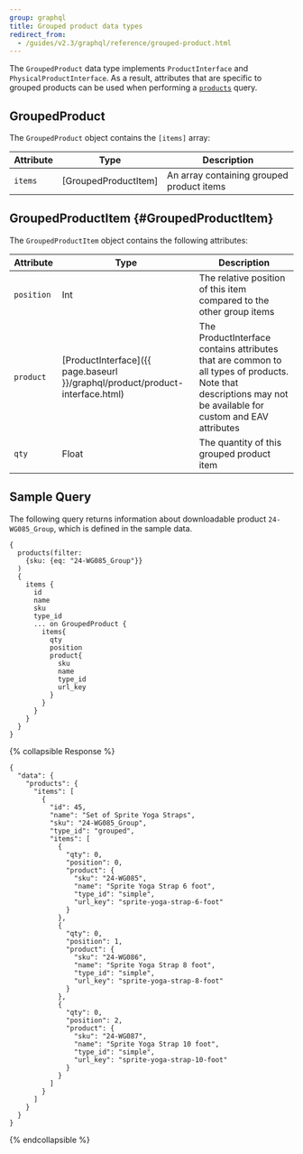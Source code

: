 ```yaml
---
group: graphql
title: Grouped product data types
redirect_from:
  - /guides/v2.3/graphql/reference/grouped-product.html
---
```


The `GroupedProduct` data type implements `ProductInterface` and `PhysicalProductInterface`. As a result, attributes that are specific to grouped products can be used when performing a [`products`]({{page.baseurl}}/graphql/queries/products.html) query.

## GroupedProduct

The `GroupedProduct` object contains the `[items]` array:

Attribute | Type | Description
--- | --- | ---
`items` | [GroupedProductItem] | An array containing grouped product items

## GroupedProductItem {#GroupedProductItem}

The `GroupedProductItem` object contains the following attributes:

Attribute | Type | Description
--- | --- | ---
`position` | Int | The relative position of this item compared to the other group items
`product` | [ProductInterface]({{ page.baseurl }}/graphql/product/product-interface.html) | The ProductInterface contains attributes that are common to all types of products. Note that descriptions may not be available for custom and EAV attributes
`qty` | Float | The quantity of this grouped product item

## Sample Query

The following query returns information about downloadable product `24-WG085_Group`, which is defined in the sample data.

``` text
{
  products(filter:
    {sku: {eq: "24-WG085_Group"}}
  )
  {
    items {
      id
      name
      sku
      type_id
      ... on GroupedProduct {
        items{
          qty
          position
          product{
            sku
            name
            type_id
            url_key
          }
        }
      }
    }
  }
}
```

{% collapsible Response %}

``` text
{
  "data": {
    "products": {
      "items": [
        {
          "id": 45,
          "name": "Set of Sprite Yoga Straps",
          "sku": "24-WG085_Group",
          "type_id": "grouped",
          "items": [
            {
              "qty": 0,
              "position": 0,
              "product": {
                "sku": "24-WG085",
                "name": "Sprite Yoga Strap 6 foot",
                "type_id": "simple",
                "url_key": "sprite-yoga-strap-6-foot"
              }
            },
            {
              "qty": 0,
              "position": 1,
              "product": {
                "sku": "24-WG086",
                "name": "Sprite Yoga Strap 8 foot",
                "type_id": "simple",
                "url_key": "sprite-yoga-strap-8-foot"
              }
            },
            {
              "qty": 0,
              "position": 2,
              "product": {
                "sku": "24-WG087",
                "name": "Sprite Yoga Strap 10 foot",
                "type_id": "simple",
                "url_key": "sprite-yoga-strap-10-foot"
              }
            }
          ]
        }
      ]
    }
  }
}
```

{% endcollapsible %}

